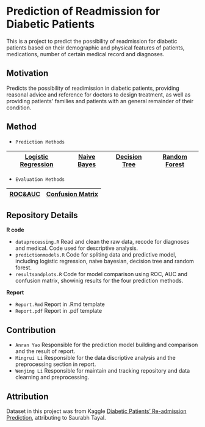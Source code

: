 
# Prediction of Readmission for Diabetic Patients

This is a project to predict the possibility of
readmission for diabetic patients based on their demographic and
physical features of patients, medications, number of certain medical
record and diagnoses.

## Motivation
Predicts the possibility of readimission in diabetic patients, providing reasonal advice and reference for doctors to design treatment, as well as providing patients' families and patients with an general remainder of their condition.

## Method
- `Prediction Methods` 

| [Logistic Regression](https://en.wikipedia.org/wiki/Logistic_regression) | [Naive Bayes](https://en.wikipedia.org/wiki/Naive_Bayes_classifier) | [Decision Tree](https://en.wikipedia.org/wiki/Decision_tree) | [Random Forest](https://en.wikipedia.org/wiki/Random_forest) |
|---------------------|-------------|---------------|---------------|

- `Evaluation Methods` 

| [ROC&AUC](https://en.wikipedia.org/wiki/Receiver_operating_characteristic) | [Confusion Matrix](https://en.wikipedia.org/wiki/Confusion_matrix) |
|---------|------------------|


## Repository Details

**R code**  
- `dataprocessing.R` Read and clean the raw data, recode for diagnoses
and medical. Code used for descriptive analysis.  
- `predictionmodels.R` Code for spliting data and predictive model,
including logistic regression, naive bayesian, decision tree and random
forest.  
- `resultsandplots.R` Code for model comparison using ROC, AUC and
confusion matrix, showinig results for the four prediction methods.

**Report** 
- `Report.Rmd` Report in .Rmd template
- `Report.pdf` Report in .pdf template

## Contribution
- `Anran Yao` Responsible for the prediction model building and comparison and the result of report.
- `Mingrui Li` Responsible for the data discriptive analysis and the preprocessing section in report.
- `Wenjing Li` Responsible for maintain and tracking repository and data clearning and preprocessing.

## Attribution

Dataset in this project was from Kaggle [Diabetic Patients’ Re-admission
Prediction](https://www.kaggle.com/datasets/saurabhtayal/diabetic-patients-readmission-prediction/code),
attributing to Saurabh Tayal.
